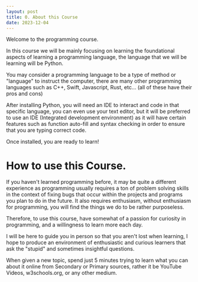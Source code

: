 ```yaml
---
layout: post
title: 0. About this Course
date: 2023-12-04
---
```

Welcome to the programming course.

In this course we will be mainly focusing on learning the foundational aspects of learning a programming language, the language that we will be learning will be Python.

You may consider a programming language to be a type of method or "language" to instruct the computer, there are many other programming languages such as C++, Swift, Javascript, Rust, etc... (all of these have their pros and cons)

After installing Python, you will need an IDE to interact and code in that specific language, you can even use your text editor, but it will be preferred to use an IDE (Integrated development environment) as it will have certain features such as function auto-fill and syntax checking in order to ensure that you are typing correct code.

Once installed, you are ready to learn!
# How to use this Course.
If you haven't learned programming before, it may be quite a different experience as programming usually requires a ton of problem solving skills in the context of fixing bugs that occur within the projects and programs you plan to do in the future. It also requires enthusiasm, without enthusiasm for programming, you will find the things we do to be rather purposeless.

Therefore, to use this course, have somewhat of a passion for curiosity in programming, and a willingness to learn more each day.

I will be here to guide you in person so that you aren't lost when learning, I hope to produce an environment of enthusiastic and curious learners that ask the "stupid" and sometimes insightful questions. 

When given a new topic, spend just 5 minutes trying to learn what you can about it online from Secondary or Primary sources, rather it be YouTube Videos, w3schools.org, or any other medium.

